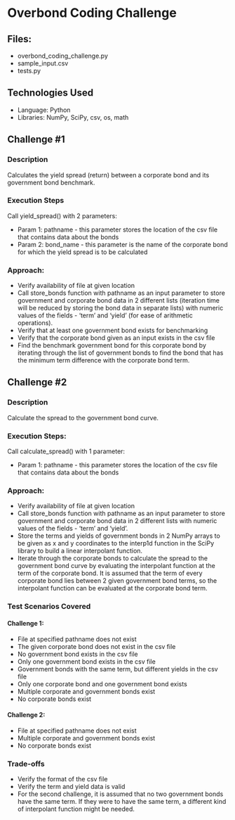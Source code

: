 # Overbond Coding Challenge

## Files:

- overbond_coding_challenge.py
- sample_input.csv
- tests.py

## Technologies Used


- Language: Python
- Libraries: NumPy, SciPy, csv, os, math

## Challenge #1

### Description

Calculates the yield spread (return) between a corporate bond and its government bond benchmark. 

### Execution Steps

Call yield_spread() with 2 parameters:
- Param 1: pathname - this parameter stores the location of the csv file that contains data about the bonds
- Param 2: bond_name - this parameter is the name of the corporate bond for which the yield spread is to be calculated

### Approach:

- Verify availability of file at given location
- Call store_bonds function with pathname as an input parameter to store government and corporate bond data in 2 different lists (iteration time will be reduced by storing the bond data in separate lists) with numeric values of the fields - ‘term’ and ‘yield’ (for ease of arithmetic operations). 
- Verify that at least one government bond exists for benchmarking
- Verify that the corporate bond given as an input exists in the csv file
- Find the benchmark government bond for this corporate bond by iterating through the list of government bonds to find the bond that has the minimum term difference with the corporate bond term. 

## Challenge #2

### Description

Calculate the spread to the government bond curve.

### Execution Steps:

Call calculate_spread() with 1 parameter:
- Param 1: pathname - this parameter stores the location of the csv file that contains data about the bonds

### Approach:

- Verify availability of file at given location
- Call store_bonds function with pathname as an input parameter to store government and corporate bond data in 2 different lists with numeric values of the fields - ‘term’ and ‘yield’. 
- Store the terms and yields of government bonds in 2 NumPy arrays to be given as x and y coordinates to the interp1d function in the SciPy library to build a linear interpolant function. 
- Iterate through the corporate bonds to calculate the spread to the government bond curve by evaluating the interpolant function at the term of the corporate bond. It is assumed that the term of every corporate bond lies between 2 given government bond terms, so the interpolant function can be evaluated at the corporate bond term. 


### Test Scenarios Covered

#### Challenge 1:

- File at specified pathname does not exist
- The given corporate bond does not exist in the csv file
- No government bond exists in the csv file
- Only one government bond exists in the csv file
- Government bonds with the same term, but different yields in the csv file
- Only one corporate bond and one government bond exists
- Multiple corporate and government bonds exist
- No corporate bonds exist

#### Challenge 2:

- File at specified pathname does not exist
- Multiple corporate and government bonds exist
- No corporate bonds exist

### Trade-offs

- Verify the format of the csv file
- Verify the term and yield data is valid
- For the second challenge, it is assumed that no two government bonds have the same term. If they were to have the same term, a different kind of interpolant function might be needed.


